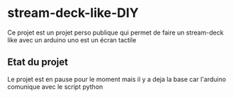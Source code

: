 # stream-deck-like-DIY
Ce projet est un projet perso publique qui permet de faire un stream-deck like avec un arduino uno est un écran tactile
## Etat du projet
Le projet est en pause pour le moment mais il y a deja la base car l'arduino comunique avec le script python
